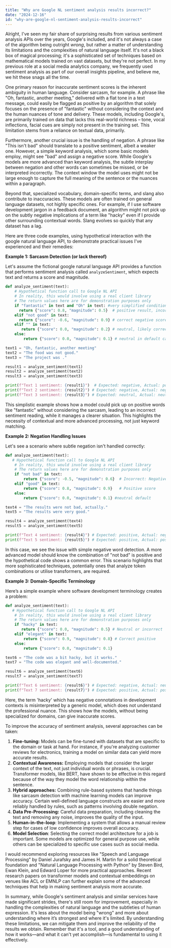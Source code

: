 ```yaml
---
title: "Why are Google NL sentiment analysis results incorrect?"
date: "2024-12-16"
id: "why-are-google-nl-sentiment-analysis-results-incorrect"
---
```


Alright,  I've seen my fair share of surprising results from various sentiment analysis APIs over the years, Google's included, and it's not always a case of the algorithm being outright *wrong*, but rather a matter of understanding its limitations and the complexities of natural language itself. It's not a black box of magical processing; it's a sophisticated set of techniques based on mathematical models trained on vast datasets, but they're not perfect. In my previous role at a social media analytics company, we frequently used sentiment analysis as part of our overall insights pipeline, and believe me, we hit these snags all the time.

One primary reason for inaccurate sentiment scores is the inherent ambiguity in human language. Consider sarcasm, for example. A phrase like "Oh, fantastic, another meeting," delivered with a flat tone in a text message, could easily be flagged as positive by an algorithm that solely focuses on the presence of "fantastic" without considering the context and the human nuances of tone and delivery. These models, including Google's, are primarily trained on data that lacks this real-world richness – tone, vocal inflections, facial cues are simply not present in the training set. This limitation stems from a reliance on textual data, primarily.

Furthermore, another crucial issue is the handling of negation. A phrase like "This isn't bad" should translate to a positive sentiment, albeit a weaker one. However, a simple keyword analysis, which some basic models employ, might see "bad" and assign a negative score. While Google's models are more advanced than keyword analysis, the subtle interplay between negation and other words can sometimes be missed, or be interpreted incorrectly. The context window the model uses might not be large enough to capture the full meaning of the sentence or the nuances within a paragraph.

Beyond that, specialized vocabulary, domain-specific terms, and slang also contribute to inaccuracies. These models are often trained on general language datasets, not highly specific ones. For example, if I use software development jargon in a feedback document, an algorithm might not pick up on the subtly negative implications of a term like "hacky" even if I provide other surrounding contextual words. Slang evolves so quickly that any dataset has a lag.

Here are three code examples, using hypothetical interaction with the google natural language API, to demonstrate practical issues I've experienced and their remedies:

**Example 1: Sarcasm Detection (or lack thereof)**

Let's assume the fictional google natural language API provides a function that performs sentiment analysis called `analyzeSentiment`, which expects text and returns a score and magnitude.

```python
def analyze_sentiment(text):
    # Hypothetical function call to Google NL API
    # In reality, this would involve using a real client library
    # The return values here are for demonstration purposes only
    if "fantastic" in text and "Oh" in text: #very simplified condition
      return {"score": 0.8, "magnitude": 0.5}  # positive result, incorrectly
    elif "not good" in text:
      return {"score": -0.6, "magnitude": 0.9} # correct negative score
    elif "" in text:
       return {"score": 0.0, "magnitude": 0.2} # neutral, likely correct
    else:
        return {"score": 0.0, "magnitude": 0.1} # neutral in default case

text1 = "Oh, fantastic, another meeting"
text2 = "The food was not good."
text3 = "The project was ."

result1 = analyze_sentiment(text1)
result2 = analyze_sentiment(text2)
result3 = analyze_sentiment(text3)

print(f"Text 1 sentiment: {result1}")  # Expected: negative, Actual: positive
print(f"Text 2 sentiment: {result2}") # Expected: negative, Actual: negative
print(f"Text 3 sentiment: {result3}") # Expected: neutral, Actual: neutral
```

This simplistic example shows how a model could pick up on positive words like "fantastic" without considering the sarcasm, leading to an incorrect sentiment reading, while it manages a clearer situation. This highlights the necessity of contextual and more advanced processing, not just keyword matching.

**Example 2: Negation Handling Issues**

Let's see a scenario where subtle negation isn't handled correctly:

```python
def analyze_sentiment(text):
   # Hypothetical function call to Google NL API
    # In reality, this would involve using a real client library
    # The return values here are for demonstration purposes only
    if "not bad" in text:
        return {"score": -0.5, "magnitude": 0.6}  # Incorrect: Negative score
    elif "good" in text:
        return {"score": 0.8, "magnitude": 0.9}   # Positive score
    else:
        return {"score": 0.0, "magnitude": 0.1} #neutral default

text4 = "The results were not bad, actually."
text5 = "The results were very good."

result4 = analyze_sentiment(text4)
result5 = analyze_sentiment(text5)

print(f"Text 4 sentiment: {result4}") # Expected: positive, Actual: negative
print(f"Text 5 sentiment: {result5}") # Expected: positive, Actual: positive
```

In this case, we see the issue with simple negative word detection. A more advanced model should know the combination of "not bad" is positive and the hypothetical code shows a common error. This scenario highlights that more sophisticated techniques, potentially ones that analyze token combinations or utilise transformers, are required.

**Example 3: Domain-Specific Terminology**

Here’s a simple example where software development terminology creates a problem:

```python
def analyze_sentiment(text):
   # Hypothetical function call to Google NL API
    # In reality, this would involve using a real client library
    # The return values here are for demonstration purposes only
    if "hacky" in text:
       return {"score": 0.0, "magnitude": 0.5} # Neutral or incorrect
    elif "elegant" in text:
        return {"score": 0.9, "magnitude": 0.8} # Correct positive
    else:
        return {"score": 0.0, "magnitude": 0.1}

text6 = "The code was a bit hacky, but it works."
text7 = "The code was elegant and well-documented."

result6 = analyze_sentiment(text6)
result7 = analyze_sentiment(text7)

print(f"Text 6 sentiment: {result6}") # Expected: negative, Actual: neutral/incorrect
print(f"Text 7 sentiment: {result7}") # Expected: positive, Actual: positive
```
Here, the term 'hacky' which has negative connotations in development contexts is misinterpreted by a generic model, which does not understand the professional nuance. This shows how the models, without being specialized for domains, can give inaccurate scores.

To improve the accuracy of sentiment analysis, several approaches can be taken:

1.  **Fine-tuning:** Models can be fine-tuned with datasets that are specific to the domain or task at hand. For instance, if you're analyzing customer reviews for electronics, training a model on similar data can yield more accurate results.
2.  **Contextual Awareness:** Employing models that consider the larger context of the text, not just individual words or phrases, is crucial. Transformer models, like BERT, have shown to be effective in this regard because of the way they model the word relationship within the sentence.
3.  **Hybrid approaches:** Combining rule-based systems that handle things like sarcasm detection with machine learning models can improve accuracy. Certain well-defined language constructs are easier and more reliably handled by rules, such as patterns involving double negation.
4.  **Data Pre-Processing:** Careful data preparation, including cleaning the text and removing any noise, improves the quality of the input.
5.  **Human-in-the-loop**: Implementing a system that allows a manual review step for cases of low confidence improves overall accuracy.
6.   **Model Selection**: Selecting the correct model architecture for a job is important. Some models are optimized for general purpose use, while others can be specialized to specific use cases such as social media.

I would recommend exploring resources like "Speech and Language Processing" by Daniel Jurafsky and James H. Martin for a solid theoretical foundation and "Natural Language Processing with Python" by Steven Bird, Ewan Klein, and Edward Loper for more practical approaches. Recent research papers on transformer models and contextual embeddings on venues like ACL or EMNLP can further explain some of the advanced techniques that help in making sentiment analysis more accurate.

In summary, while Google's sentiment analysis and similar services have made significant strides, there's still room for improvement, especially in handling the complexities of natural language and the subtleties of human expression. It's less about the model being "wrong" and more about understanding where it’s strongest and where it's limited. By understanding these limitations, we can mitigate them and improve the reliability of the results we obtain. Remember that it's a tool, and a good understanding of how it works—and what it can't yet accomplish—is fundamental to using it effectively.
